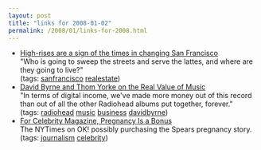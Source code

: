 ```yaml
---
layout: post
title: "links for 2008-01-02"
permalink: /2008/01/links-for-2008.html
---
```


<ul class="delicious">
	<li>
		<div class="delicious-link"><a href="http://www.sfgate.com/cgi-bin/article.cgi?f=/c/a/2008/01/02/BA35U6AGK.DTL">High-rises are a sign of the times in changing San Francisco</a></div>
		<div class="delicious-extended">"Who is going to sweep the streets and serve the lattes, and where are they going to live?"</div>
		<div class="delicious-tags">(tags: <a href="http://del.icio.us/msippey/sanfrancisco">sanfrancisco</a> <a href="http://del.icio.us/msippey/realestate">realestate</a>)</div>
	</li>
	<li>
		<div class="delicious-link"><a href="http://www.wired.com/entertainment/music/magazine/16-01/ff_yorke?currentPage=all">David Byrne and Thom Yorke on the Real Value of Music</a></div>
		<div class="delicious-extended">"In terms of digital income, we've made more money out of this record than out of all the other Radiohead albums put together, forever."</div>
		<div class="delicious-tags">(tags: <a href="http://del.icio.us/msippey/radiohead">radiohead</a> <a href="http://del.icio.us/msippey/music">music</a> <a href="http://del.icio.us/msippey/business">business</a> <a href="http://del.icio.us/msippey/davidbyrne">davidbyrne</a>)</div>
	</li>
	<li>
		<div class="delicious-link"><a href="http://www.nytimes.com/2008/01/02/business/media/02ok.html?ref=business">For Celebrity Magazine, Pregnancy Is a Bonus</a></div>
		<div class="delicious-extended">The NYTimes on OK! possibly purchasing the Spears pregnancy story.</div>
		<div class="delicious-tags">(tags: <a href="http://del.icio.us/msippey/journalism">journalism</a> <a href="http://del.icio.us/msippey/celebrity">celebrity</a>)</div>
	</li>
</ul>


